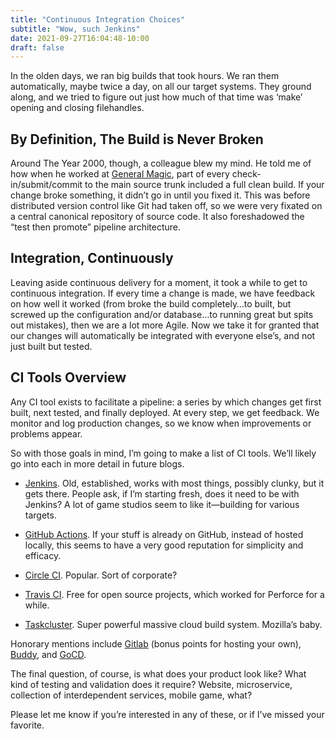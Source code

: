 ```yaml
---
title: "Continuous Integration Choices"
subtitle: "Wow, such Jenkins"
date: 2021-09-27T16:04:48-10:00
draft: false
---
```

In the olden days, we ran big builds that took hours. We ran them automatically, maybe twice a day, on all our target systems. They ground along, and we tried to figure out just how much of that time was ‘make’ opening and closing filehandles.

## By Definition, The Build is Never Broken

Around The Year 2000, though, a colleague blew my mind. He told me of how when he worked at [General Magic](https://en.wikipedia.org/wiki/General_Magic), part of every check-in/submit/commit to the main source trunk included a full clean build. If your change broke something, it didn’t go in until you fixed it. This was before distributed version control like Git had taken off, so we were very fixated on a central canonical repository of source code. It also foreshadowed the “test then promote” pipeline architecture.

## Integration, Continuously

Leaving aside continuous delivery for a moment, it took a while to get to continuous integration. If every time a change is made, we have feedback on how well it worked (from broke the build completely…to built, but screwed up the configuration and/or database…to running great but spits out mistakes), then we are a lot more Agile. Now we take it for granted that our changes will automatically be integrated with everyone else’s, and not just built but tested.

## CI Tools Overview

Any CI tool exists to facilitate a pipeline: a series by which changes get first built, next tested, and finally deployed. At every step, we get feedback. We monitor and log production changes, so we know when improvements or problems appear.

So with those goals in mind, I’m going to make a list of CI tools. We’ll likely go into each in more detail in future blogs.

- [Jenkins](https://www.jenkins.io/). Old, established, works with most things, possibly clunky, but it gets there. People ask, if I’m starting fresh, does it need to be with Jenkins? A lot of game studios seem to like it—building for various targets.

- [GitHub Actions](https://docs.github.com/en/actions). If your stuff is already on GitHub, instead of hosted locally, this seems to have a very good reputation for simplicity and efficacy.

- [Circle CI](https://circleci.com/). Popular. Sort of corporate?

- [Travis CI](https://www.travis-ci.com/). Free for open source projects, which worked for Perforce for a while.

- [Taskcluster](https://taskcluster.net/). Super powerful massive cloud build system. Mozilla’s baby.


Honorary mentions include [Gitlab](https://docs.gitlab.com/ee/ci/) (bonus points for hosting your own), [Buddy](https://buddy.works/), and [GoCD](https://www.gocd.org/).

The final question, of course, is what does your product look like? What kind of testing and validation does it require? Website, microservice, collection of interdependent services, mobile game, what?

Please let me know if you’re interested in any of these, or if I’ve missed your favorite.

